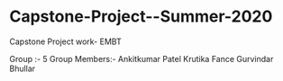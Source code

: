# Capstone-Project--Summer-2020
Capstone Project work- EMBT

Group :- 5
Group Members:- Ankitkumar Patel
                Krutika Fance
                Gurvindar Bhullar
                
 

